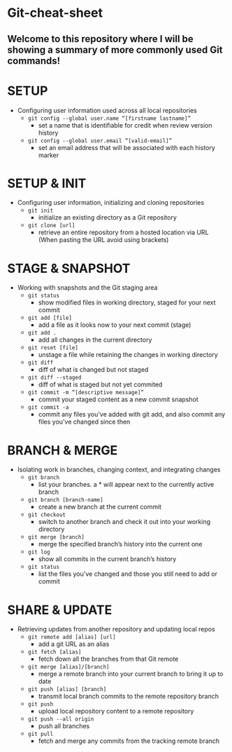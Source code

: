 # Git-cheat-sheet
## Welcome to this repository where I will be showing a summary of more commonly used Git commands!
# SETUP
- Configuring user information used across all local repositories
   - `git config --global user.name “[firstname lastname]”`
      - set a name that is identifiable for credit when review version history
   - `git config --global user.email “[valid-email]”`
      - set an email address that will be associated with each history marker
# SETUP & INIT
- Configuring user information, initializing and cloning repositories
   - `git init`
      - initialize an existing directory as a Git repository
   - `git clone [url]`
      - retrieve an entire repository from a hosted location via URL (When pasting the URL avoid using brackets)
# STAGE & SNAPSHOT
- Working with snapshots and the Git staging area
   - `git status`
      - show modified files in working directory, staged for your next commit
   - `git add [file]`
      - add a file as it looks now to your next commit (stage)
   - `git add .`
      - add all changes in the current directory
   - `git reset [file]`
      - unstage a file while retaining the changes in working directory
   - `git diff`
      - diff of what is changed but not staged
   - `git diff --staged`
      - diff of what is staged but not yet commited
   - `git commit -m “[descriptive message]”`
      - commit your staged content as a new commit snapshot
   - `git commit -a`
      - commit any files you've added with git add, and also commit any files you've changed since then
# BRANCH & MERGE
- Isolating work in branches, changing context, and integrating changes
   - `git branch`
      - list your branches. a * will appear next to the currently active branch
   - `git branch [branch-name]`
      - create a new branch at the current commit
   - `git checkout`
      - switch to another branch and check it out into your working directory
   - `git merge [branch]`
      - merge the specified branch’s history into the current one
   - `git log`
      - show all commits in the current branch’s history
   - `git status`
      - list the files you've changed and those you still need to add or commit
# SHARE & UPDATE
- Retrieving updates from another repository and updating local repos
   - `git remote add [alias] [url]`
      - add a git URL as an alias
   - `git fetch [alias]`
      - fetch down all the branches from that Git remote
   - `git merge [alias]/[branch]`
      - merge a remote branch into your current branch to bring it up to date
   - `git push [alias] [branch]`
      - transmit local branch commits to the remote repository branch
   - `git push`
       - upload local repository content to a remote repository
   - `git push --all origin`
       - push all branches
   - `git pull`
     - fetch and merge any commits from the tracking remote branch






